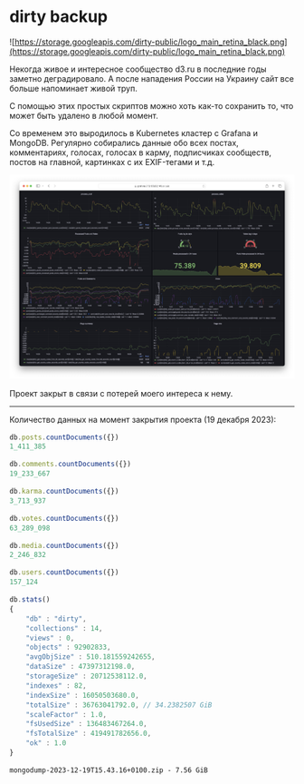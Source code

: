 # dirty backup

![https://storage.googleapis.com/dirty-public/logo_main_retina_black.png](https://storage.googleapis.com/dirty-public/logo_main_retina_black.png)

Некогда живое и интересное сообщество d3.ru в последние годы заметно деградировало. А после нападения России на Украину сайт все больше напоминает живой труп.

С помощью этих простых скриптов можно хоть как-то сохранить то, что может быть удалено в любой момент.

Со временем это выродилось в Kubernetes кластер с Grafana и MongoDB. Регулярно собирались данные обо всех постах, комментариях, голосах, голосах в карму, подписчиках сообществ, постов на главной, картинках с их EXIF-тегами и т.д.

![./images/grafana.png](./images/grafana.png)

Проект закрыт в связи с потерей моего интереса к нему.

---

Количество данных на момент закрытия проекта (19 декабря 2023):

```js
db.posts.countDocuments({})
1_411_385
```

```js
db.comments.countDocuments({})
19_233_667
```

```js
db.karma.countDocuments({})
3_713_937
```

```js
db.votes.countDocuments({})
63_289_098
```

```js
db.media.countDocuments({})
2_246_832
```

```js
db.users.countDocuments({})
157_124
```

```js
db.stats()
{
    "db" : "dirty",
    "collections" : 14,
    "views" : 0,
    "objects" : 92902833,
    "avgObjSize" : 510.181559242655,
    "dataSize" : 47397312198.0,
    "storageSize" : 20712538112.0,
    "indexes" : 82,
    "indexSize" : 16050503680.0,
    "totalSize" : 36763041792.0, // 34.2382507 GiB
    "scaleFactor" : 1.0,
    "fsUsedSize" : 136483467264.0,
    "fsTotalSize" : 419491782656.0,
    "ok" : 1.0
}
```

```
mongodump-2023-12-19T15.43.16+0100.zip - 7.56 GiB
```
